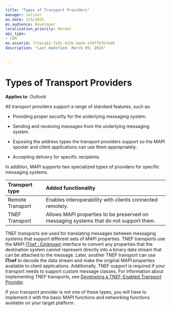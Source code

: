 ```yaml
---
title: "Types of Transport Providers"
manager: soliver
ms.date: 3/9/2015
ms.audience: Developer
localization_priority: Normal
api_type:
- COM
ms.assetid: 772ecab1-7e91-415b-bae8-af8ffb7b7ed9
description: "Last modified: March 09, 2015"
 
 
---
```


# Types of Transport Providers

  
  
**Applies to**: Outlook 
  
All transport providers support a range of standard features, such as:
  
- Providing proper security for the underlying messaging system.
    
- Sending and receiving messages from the underlying messaging system.
    
- Exposing the address types the transport providers support so the MAPI spooler and client applications can use them appropriately.
    
- Accepting delivery for specific recipients.
    
In addition, MAPI supports two specialized types of providers for specific messaging systems.
  
|**Transport type**|**Added functionality**|
|:-----|:-----|
|Remote Transport  <br/> |Enables interoperability with clients connected remotely.  <br/> |
|TNEF Transport  <br/> |Allows MAPI properties to be preserved on messaging systems that do not support them.  <br/> |
   
TNEF transports are used for translating messages between messaging systems that support different sets of MAPI properties. TNEF transports use the MAPI [ITnef : IUnknown](itnefiunknown.md) interface to convert any properties that the destination system cannot represent directly into a binary data stream that can be attached to the message. Later, another TNEF transport can use **ITnef** to decode the data stream and make the original MAPI properties available to client applications. Additionally, TNEF support is required if your transport needs to support custom message classes. For information about implementing TNEF transports, see [Developing a TNEF-Enabled Transport Provider](developing-a-tnef-enabled-transport-provider.md).
  
If your transport provider is not one of these types, you will have to implement it with the basic MAPI functions and networking functions available on your target platform.
  

